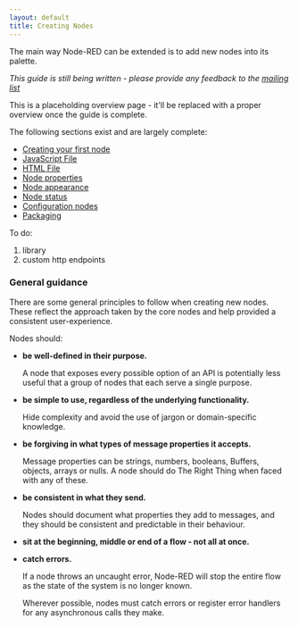 ```yaml
---
layout: default
title: Creating Nodes
---
```


The main way Node-RED can be extended is to add new nodes into its palette.

*This guide is still being written - please provide any feedback to the
[mailing list](https://groups.google.com/forum/#!forum/node-red)*

This is a placeholding overview page - it'll be replaced with a proper overview
once the guide is complete.

The following sections exist and are largely complete:

 - [Creating your first node](first-node.html)
 - [JavaScript File](node-js.html)
 - [HTML File](node-html.html)
 - [Node properties](properties.html)
 - [Node appearance](appearance.html)
 - [Node status](status.html)
 - [Configuration nodes](config-nodes.html)
 - [Packaging](packaging.html)

To do:

1. library
2. custom http endpoints


### General guidance

There are some general principles to follow when creating new nodes. These reflect
the approach taken by the core nodes and help provided a consistent user-experience.

Nodes should:

- **be well-defined in their purpose.**

   A node that exposes every possible option of an API is potentially less useful
   that a group of nodes that each serve a single purpose.
   
- **be simple to use, regardless of the underlying functionality.**

   Hide complexity and avoid the use of jargon or domain-specific knowledge.

- **be forgiving in what types of message properties it accepts.**

   Message properties can be strings, numbers, booleans, Buffers, objects, arrays
   or nulls. A node should do The Right Thing when faced with any of these. 

- **be consistent in what they send.**

   Nodes should document what properties they add to messages, and they should
   be consistent and predictable in their behaviour.

- **sit at the beginning, middle or end of a flow - not all at once.**

- **catch errors.**

   If a node throws an uncaught error, Node-RED will stop the entire flow as the
   state of the system is no longer known.
   
   Wherever possible, nodes must catch errors or register error handlers for any
   asynchronous calls they make.
   

  
